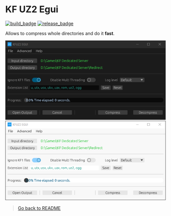 # KF UZ2 Egui

[build_badge]: https://img.shields.io/github/actions/workflow/status/InsultingPros/KFRedirectTool/build.yml?style=for-the-badge
[release_badge]: https://img.shields.io/github/downloads/InsultingPros/KFRedirectTool/total?style=for-the-badge

[![build_badge]](https://github.com/InsultingPros/KFRedirectTool/actions/workflows/build.yml) [![release_badge]](https://github.com/InsultingPros/KFRedirectTool/releases)

Allows to compress whole directories and do it **fast**.

![img](../../docs/media/egui_dark.png)
![img](../../docs/media/egui_light.png)

> [Go back to README](../../README.md)
